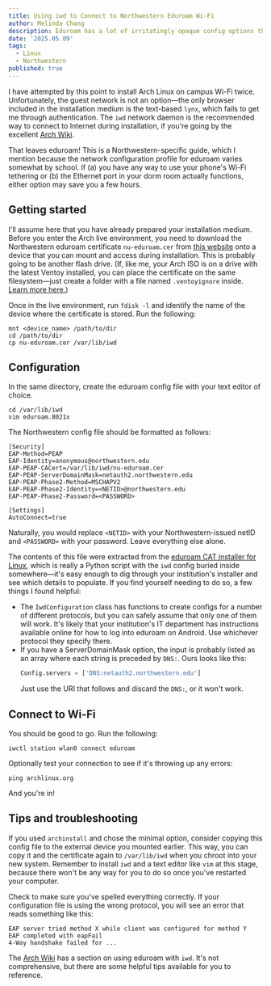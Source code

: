 ```yaml
---
title: Using iwd to Connect to Northwestern Eduroam Wi-Fi
author: Melinda Chang
description: Eduroam has a lot of irritatingly opaque config options that you need to specify to get online during an Arch Linux installation. This documentation is for the Northwestern network, but it might still be useful if you're trying to replicate these methods elsewhere.
date: '2025.05.09'
tags:
  - Linux
  - Northwestern
published: true
---
```


I have attempted by this point to install Arch Linux on campus Wi-Fi twice. Unfortunately, the guest network is not an option&mdash;the only browser included in the installation medium is the text-based `lynx`, which fails to get me through authentication. The `iwd` network daemon is the recommended way to connect to Internet during installation, if you're going by the excellent [Arch Wiki](https://wiki.archlinux.org/title/Installation_guide#Connect_to_the_internet).

That leaves eduroam! This is a Northwestern-specific guide, which I mention because the network configuration profile for eduroam varies somewhat by school. If (a) you have any way to use your phone's Wi-Fi tethering or (b) the Ethernet port in your dorm room actually functions, either option may save you a few hours.

## Getting started

I'll assume here that you have already prepared your installation medium. Before you enter the Arch live environment, you need to download the Northwestern eduroam certificate `nu-eduroam.cer` from [this website](https://services.northwestern.edu/TDClient/30/Portal/KB/ArticleDet?ID=1113) onto a device that you can mount and access during installation. This is probably going to be another flash drive. (If, like me, your Arch ISO is on a drive with the latest Ventoy installed, you can place the certificate on the same filesystem&mdash;just create a folder with a file named `.ventoyignore` inside. [Learn more here.](https://www.ventoy.net/en/doc_search_path.html))

Once in the live environment, run `fdisk -l` and identify the name of the device where the certificate is stored. Run the following:

```shellscript
mnt <device_name> /path/to/dir
cd /path/to/dir
cp nu-eduroam.cer /var/lib/iwd
```

## Configuration

In the same directory, create the eduroam config file with your text editor of choice.

```shellscript
cd /var/lib/iwd
vim eduroam.8021x
```

The Northwestern config file should be formatted as follows:

```
[Security]
EAP-Method=PEAP
EAP-Identity=anonymous@northwestern.edu
EAP-PEAP-CACert=/var/lib/iwd/nu-eduroam.cer
EAP-PEAP-ServerDomainMask=netauth2.northwestern.edu
EAP-PEAP-Phase2-Method=MSCHAPV2
EAP-PEAP-Phase2-Identity=<NETID>@northwestern.edu
EAP-PEAP-Phase2-Password=<PASSWORD>

[Settings]
AutoConnect=true
```

Naturally, you would replace `<NETID>` with your Northwestern-issued netID and `<PASSWORD>` with your password. Leave everything else alone.

The contents of this file were extracted from the [eduroam CAT installer for Linux](https://cat.eduroam.org/), which is really a Python script with the `iwd` config buried inside somewhere&mdash;it's easy enough to dig through your institution's installer and see which details to populate. If you find yourself needing to do so, a few things I found helpful:

- The `IwdConfiguration` class has functions to create configs for a number of different protocols,
  but you can safely assume that only one of them will work. It's likely that your institution's IT
  department has instructions available online for how to log into eduroam on Android. Use whichever
  protocol they specify there.
- If you have a ServerDomainMask option, the input is probably listed as an array where each string
  is preceded by `DNS:`. Ours looks like this:
  ```python
  Config.servers = ['DNS:netauth2.northwestern.edu']
  ```
  Just use the URI that follows and discard the `DNS:`, or it won't work.

## Connect to Wi-Fi

You should be good to go. Run the following:

```shellscript
iwctl station wlan0 connect eduroam
```

Optionally test your connection to see if it's throwing up any errors:

```shellscript
ping archlinux.org
```

And you're in!

## Tips and troubleshooting

If you used `archinstall` and chose the minimal option, consider copying this config file to the external device you mounted earlier. This way, you can copy it and the certificate again to `/var/lib/iwd` when you chroot into your new system. Remember to install `iwd` and a text editor like `vim` at this stage, because there won't be any way for you to do so once you've restarted your computer.

Check to make sure you've spelled everything correctly. If your configuration file is using the wrong protocol, you will see an error that reads something like this:

```
EAP server tried method X while client was configured for method Y
EAP completed with eapFail
4-Way handshake failed for ...
```

The [Arch Wiki](https://wiki.archlinux.org/title/Iwd#eduroam) has a section on using eduroam with `iwd`. It's not comprehensive, but there are some helpful tips available for you to reference.
